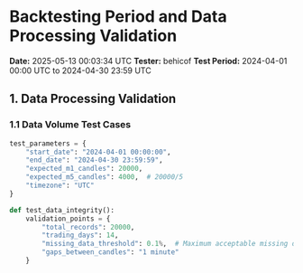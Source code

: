 # Backtesting Period and Data Processing Validation
**Date:** 2025-05-13 00:03:34 UTC
**Tester:** behicof
**Test Period:** 2024-04-01 00:00 UTC to 2024-04-30 23:59 UTC

## 1. Data Processing Validation

### 1.1 Data Volume Test Cases
```python
test_parameters = {
    "start_date": "2024-04-01 00:00:00",
    "end_date": "2024-04-30 23:59:59",
    "expected_m1_candles": 20000,
    "expected_m5_candles": 4000,  # 20000/5
    "timezone": "UTC"
}

def test_data_integrity():
    validation_points = {
        "total_records": 20000,
        "trading_days": 14,
        "missing_data_threshold": 0.1%,  # Maximum acceptable missing data
        "gaps_between_candles": "1 minute"
    }